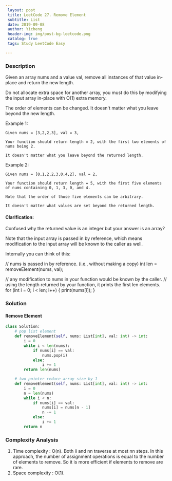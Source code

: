 ```yaml
--- 
 layout: post
 title: LeetCode 27. Remove Element
 subtitle: List
 date: 2019-09-08
 author: Yicheng
 header-img: img/post-bg-leetcode.png
 catalog: true
 tags: Study LeetCode Easy

---
```


### Description

Given an array nums and a value val, remove all instances of that value in-place and return the new length.

Do not allocate extra space for another array, you must do this by modifying the input array in-place with O(1) extra memory.

The order of elements can be changed. It doesn't matter what you leave beyond the new length.

Example 1:
```
Given nums = [3,2,2,3], val = 3,

Your function should return length = 2, with the first two elements of nums being 2.

It doesn't matter what you leave beyond the returned length.
```
Example 2:
```
Given nums = [0,1,2,2,3,0,4,2], val = 2,

Your function should return length = 5, with the first five elements of nums containing 0, 1, 3, 0, and 4.

Note that the order of those five elements can be arbitrary.

It doesn't matter what values are set beyond the returned length.
```

#### Clarification:

Confused why the returned value is an integer but your answer is an array?

Note that the input array is passed in by reference, which means modification to the input array will be known to the caller as well.

Internally you can think of this:

// nums is passed in by reference. (i.e., without making a copy)
int len = removeElement(nums, val);

// any modification to nums in your function would be known by the caller.
// using the length returned by your function, it prints the first len elements.
for (int i = 0; i < len; i++) {
    print(nums[i]);
}

### Solution

#### Remove Element

```python
class Solution:
    # pop list element
    def removeElement(self, nums: List[int], val: int) -> int:
        i = 0
        while i < len(nums):
            if nums[i] == val:
                nums.pop(i)
            else:
                i += 1
        return len(nums)

    # two pointer reduce array size by 1
    def removeElement(self, nums: List[int], val: int) -> int:
        i = 0
        n = len(nums)
        while i < n:
            if nums[i] == val:
                nums[i] = nums[n - 1]
                n -= 1
            else:
                i += 1
        return n
```

### Complexity Analysis

1. Time complexity : O(n). Both ii and nn traverse at most nn steps. In this approach, the number of assignment operations is equal to the number of elements to remove. So it is more efficient if elements to remove are rare.
2. Space complexity : O(1).
